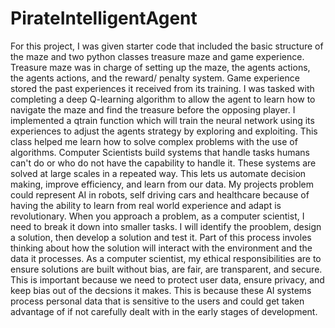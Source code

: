 # PirateIntelligentAgent

For this project, I was given starter code that included the basic structure of the maze and two python classes treasure maze and game experience. Treasure maze was in charge of setting up the maze, the agents actions, the agents actions, and the reward/ penalty system. Game experience stored the past experiences it received from its training. I was tasked with completing a deep Q-learning algorithm to allow the agent to learn how to navigate the maze and find the treasure before the opposing player. I implemented a qtrain function which will train the neural network using its experiences to adjust the agents strategy by exploring and exploiting. This class helped me learn how to solve complex problems with the use of algorithms. Computer Scientists build systems that handle tasks humans can't do or who do not have the capability to handle it. These systems are solved at large scales in a repeated way. This lets us automate decision making, improve efficiency, and learn from our data. My projects problem could represent AI in robots, self driving cars and healthcare because of having the ability to learn from real world experience and adapt is revolutionary. When you approach a problem, as a computer scientist, I need to break it down into smaller tasks. I will identify the prooblem, design a solution, then develop a solution and test it. Part of this process involes thinking about how the solution will interact with the environment and the data it processes. As a computer scientist, my ethical responsibilities are to ensure solutions are built without bias, are fair, are transparent, and secure. This is important because we need to protect user data, ensure privacy, and keep bias out of the decsions it makes. This is because these AI systems process personal data that is sensitive to the users and could get taken advantage of if not carefully dealt with in the early stages of development.
